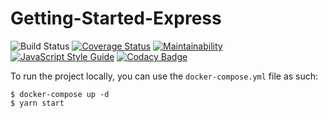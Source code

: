 # Getting-Started-Express

![Build Status](https://img.shields.io/circleci/build/github/MrColorado/Getting-Started-Express/master.svg)
[![Coverage Status](https://coveralls.io/repos/github/MrColorado/Getting-Started-Express/badge.svg)](https://coveralls.io/github/MrColorado/Getting-Started-Express)
[![Maintainability](https://api.codeclimate.com/v1/badges/a99a88d28ad37a79dbf6/maintainability)](https://codeclimate.com/github/codeclimate/codeclimate/maintainability)
[![JavaScript Style Guide](https://img.shields.io/badge/code_style-standard-brightgreen.svg)](https://standardjs.com)
[![Codacy Badge](https://api.codacy.com/project/badge/Grade/593801e0614f404db68b80a07ab35274)](https://www.codacy.com/app/MrColorado/Getting-Started-Express?utm_source=github.com&amp;utm_medium=referral&amp;utm_content=MrColorado/Getting-Started-Express&amp;utm_campaign=Badge_Grade)

To run the project locally, you can use the `docker-compose.yml` file as such:
```
$ docker-compose up -d
$ yarn start
```
